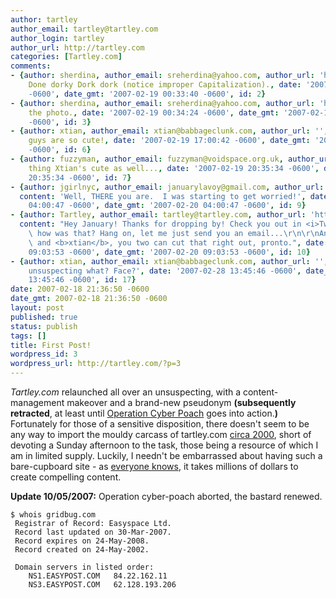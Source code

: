 ```yaml
---
author: tartley
author_email: tartley@tartley.com
author_login: tartley
author_url: http://tartley.com
categories: [Tartley.com]
comments:
- {author: sherdina, author_email: sreherdina@yahoo.com, author_url: 'http://', content: Well
    Done dorky Dork dork (notice improper Capitalization)., date: '2007-02-19 00:33:40
    -0600', date_gmt: '2007-02-19 00:33:40 -0600', id: 2}
- {author: sherdina, author_email: sreherdina@yahoo.com, author_url: 'http://', content: Love
    the photo., date: '2007-02-19 00:34:24 -0600', date_gmt: '2007-02-19 00:34:24
    -0600', id: 3}
- {author: xtian, author_email: xtian@babbageclunk.com, author_url: '', content: You
    guys are so cute!, date: '2007-02-19 17:00:42 -0600', date_gmt: '2007-02-19 17:00:42
    -0600', id: 6}
- {author: fuzzyman, author_email: fuzzyman@voidspace.org.uk, author_url: '', content: I
    thing Xtian's cute as well..., date: '2007-02-19 20:35:34 -0600', date_gmt: '2007-02-19
    20:35:34 -0600', id: 7}
- {author: jgirlnyc, author_email: januarylavoy@gmail.com, author_url: 'http://',
  content: 'Well, THERE you are.  I was starting to get worried!', date: '2007-02-20
    04:00:47 -0600', date_gmt: '2007-02-20 04:00:47 -0600', id: 9}
- {author: Tartley, author_email: tartley@tartley.com, author_url: 'http://tartley.com',
  content: "Hey January! Thanks for dropping by! Check you out in <i>Two Trains Running</i>,\
    \ how was that? Hang on, let me just send you an email...\r\n\r\nAnd as for <b>fuzzyman</b>\
    \ and <b>xtian</b>, you two can cut that right out, pronto.", date: '2007-02-20
    09:03:53 -0600', date_gmt: '2007-02-20 09:03:53 -0600', id: 10}
- {author: xtian, author_email: xtian@babbageclunk.com, author_url: '', content: 'An
    unsuspecting what? Face?', date: '2007-02-28 13:45:46 -0600', date_gmt: '2007-02-28
    13:45:46 -0600', id: 17}
date: 2007-02-18 21:36:50 -0600
date_gmt: 2007-02-18 21:36:50 -0600
layout: post
published: true
status: publish
tags: []
title: First Post!
wordpress_id: 3
wordpress_url: http://tartley.com/?p=3
---
```


*Tartley.com* relaunched all over an unsuspecting, with a
content-management makeover and a brand-new pseudonym **(subsequently
retracted**, at least until [Operation Cyber
Poach](http://www.whois.net/whois_new.cgi?d=gridbug&tld=com) goes into
action.**)** Fortunately for those of a sensitive disposition, there
doesn't seem to be any way to import the mouldy carcass of tartley.com
[circa
2000](http://web.archive.org/web/20010310062042/http://www.tartley.com/),
short of devoting a Sunday afternoon to the task, those being a resource
of which I am in limited supply. Luckily, I needn't be embarrassed about
having such a bare-cupboard site - as [everyone
knows](http://www.zefrank.com/theshow/archives/2007/02/020107.html), it
takes millions of dollars to create compelling content.

**Update 10/05/2007:** Operation cyber-poach aborted, the bastard
renewed.

    $ whois gridbug.com
     Registrar of Record: Easyspace Ltd.
     Record last updated on 30-Mar-2007.
     Record expires on 24-May-2008.
     Record created on 24-May-2002.

     Domain servers in listed order:
        NS1.EASYPOST.COM   84.22.162.11
        NS3.EASYPOST.COM   62.128.193.206
